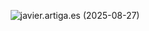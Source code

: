 <p align="center"><img src="[https://github.com/user-attachments/assets/72d0c18f-6690-45a3-bca2-728188064602](https://github.com/user-attachments/assets/ea908ade-810f-4abf-bd29-e0734bf77970)" alt="javier.artiga.es (2025-08-27)"/></p>
